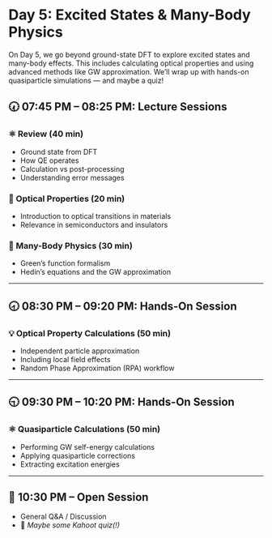 # Day 5: Excited States & Many-Body Physics

On Day 5, we go beyond ground-state DFT to explore excited states and many-body effects. This includes calculating optical properties and using advanced methods like GW approximation. We’ll wrap up with hands-on quasiparticle simulations — and maybe a quiz!

## 🕢 07:45 PM – 08:25 PM: Lecture Sessions

### ⚛️ Review (40 min)
- Ground state from DFT
- How QE operates
- Calculation vs post-processing
- Understanding error messages
 
### 🌈 Optical Properties (20 min)
- Introduction to optical transitions in materials
- Relevance in semiconductors and insulators

### 🧮 Many-Body Physics (30 min)
- Green’s function formalism
- Hedin’s equations and the GW approximation

---

## 🕣 08:30 PM – 09:20 PM: Hands-On Session

### 💡 Optical Property Calculations (50 min)
- Independent particle approximation
- Including local field effects
- Random Phase Approximation (RPA) workflow
---

## 🕤 09:30 PM – 10:20 PM: Hands-On Session

### ⚛️ Quasiparticle Calculations (50 min)
- Performing GW self-energy calculations
- Applying quasiparticle corrections
- Extracting excitation energies

---

## 🧩 10:30 PM – Open Session
- General Q&A / Discussion  
- 🎯 *Maybe some Kahoot quiz(!)*

